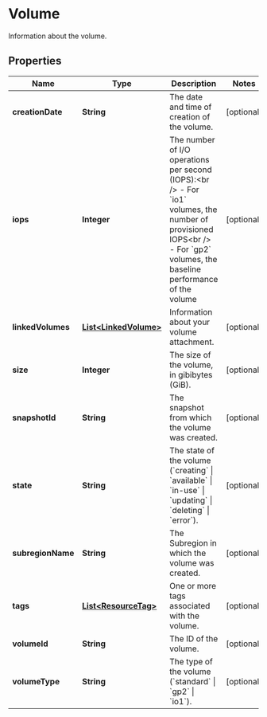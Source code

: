 

# Volume

Information about the volume.

## Properties

| Name | Type | Description | Notes |
|------------ | ------------- | ------------- | -------------|
|**creationDate** | **String** | The date and time of creation of the volume. |  [optional] |
|**iops** | **Integer** | The number of I/O operations per second (IOPS):&lt;br /&gt; - For &#x60;io1&#x60; volumes, the number of provisioned IOPS&lt;br /&gt; - For &#x60;gp2&#x60; volumes, the baseline performance of the volume |  [optional] |
|**linkedVolumes** | [**List&lt;LinkedVolume&gt;**](LinkedVolume.md) | Information about your volume attachment. |  [optional] |
|**size** | **Integer** | The size of the volume, in gibibytes (GiB). |  [optional] |
|**snapshotId** | **String** | The snapshot from which the volume was created. |  [optional] |
|**state** | **String** | The state of the volume (&#x60;creating&#x60; \\| &#x60;available&#x60; \\| &#x60;in-use&#x60; \\| &#x60;updating&#x60; \\| &#x60;deleting&#x60; \\| &#x60;error&#x60;). |  [optional] |
|**subregionName** | **String** | The Subregion in which the volume was created. |  [optional] |
|**tags** | [**List&lt;ResourceTag&gt;**](ResourceTag.md) | One or more tags associated with the volume. |  [optional] |
|**volumeId** | **String** | The ID of the volume. |  [optional] |
|**volumeType** | **String** | The type of the volume (&#x60;standard&#x60; \\| &#x60;gp2&#x60; \\| &#x60;io1&#x60;). |  [optional] |



